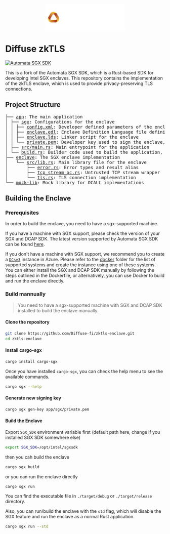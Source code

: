 <div align="center">
  <picture>
    <source media="(prefers-color-scheme: dark)" srcset="https://raw.githubusercontent.com/automata-network/automata-brand-kit/main/PNG/ATA_White%20Text%20with%20Color%20Logo.png">
    <source media="(prefers-color-scheme: light)" srcset="https://raw.githubusercontent.com/automata-network/automata-brand-kit/main/PNG/ATA_Black%20Text%20with%20Color%20Logo.png">
    <img src="https://raw.githubusercontent.com/automata-network/automata-brand-kit/main/PNG/ATA_White%20Text%20with%20Color%20Logo.png" width="50%">
  </picture>
</div>

# Diffuse zkTLS
[![Automata SGX SDK](https://img.shields.io/badge/Power%20By-Automata%20SGX%20SDK-orange.svg)](https://github.com/automata-network/automata-sgx-sdk)

This is a fork of the Automata SGX SDK, which is a Rust-based SDK for developing Intel SGX enclaves. This repository contains the implementation of the zkTLS enclave, which is used to provide privacy-preserving TLS connections.

## Project Structure
<pre>
├── <a href="bin/zktls-pairs/">app</a>: The main application
│ ├── <a href="bin/zktls-pairs/sgx">sgx</a>: Configurations for the enclave
│ │ ├── <a href="bin/zktls-pairs/sgx/config.xml">config.xml</a>: Developer defined parameters of the enclave
│ │ ├── <a href="bin/zktls-pairs/sgx/enclave.edl">enclave.edl</a>: Enclave Definition Language file defining the enclave interface
│ │ ├── <a href="bin/zktls-pairs/sgx/enclave.lds">enclave.lds</a>: Linker script for the enclave
│ │ └── <a href="bin/zktls-pairs/sgx/private.pem">private.pem</a>: Developer key used to sign the enclave, do not use this key to sign your enclave in production, please use your own key
│ ├── <a href="bin/zktls-pairs/src/main.rs">src/main.rs</a>: Main entrypoint for the application
│ └── <a href="bin/zktls-pairs/build.rs">build.rs</a>: Builder code used to build the application, you don't need change it
├── <a href="crates/enclave/">enclave</a>: The SGX enclave implementation
│   └── <a href="crates/enclave/src/lib.rs">src/lib.rs</a>: Main library file for the enclave
│       ├── <a href="crates/enclave/src/error.rs">error.rs</a>: Error types and result alias
│       ├── <a href="crates/enclave/src/tcp_stream_oc.rs">tcp_stream_oc.rs</a>: Untrusted TCP stream wrapper
│       └── <a href="crates/enclave/src/tls.rs">tls.rs</a>: TLS connection implementation
└── <a href="crates/untrusted-host/">mock-lib</a>: Mock library for OCALL implementations
</pre>

## Building the Enclave
### Prerequisites
In order to build the enclave, you need to have a sgx-supported machine.

If you have a machine with SGX support, please check the version of your SGX and DCAP SDK. The latest version supported by Automata SGX SDK can be found [here](https://github.com/automata-network/automata-sgx-sdk/tree/main).

If you don't have a machine with SGX support, we recommend you to create a [`DCsv3`](https://learn.microsoft.com/en-us/azure/virtual-machines/sizes/general-purpose/dcsv3-series?tabs=sizebasic) instance in Azure. Please refer to the [docker](./docker/) folder for the list of supported systems and create the instance using one of these systems. You can either install the SGX and DCAP SDK manually by following the steps outlined in the Dockerfile, or alternatively, you can use Docker to build and run the enclave directly.

### Build mannually
> You need to have a sgx-supported machine with SGX and DCAP SDK installed to build the enclave manually.
#### Clone the repository
```bash
git clone https://github.com/Diffuse-fi/zktls-enclave.git
cd zktls-enclave
```

#### Install cargo-sgx
```bash
cargo install cargo-sgx
```
Once you have installed `cargo-sgx`, you can check the help menu to see the available commands.
```bash
cargo sgx --help
```

#### Generate new signing key

```bash
cargo sgx gen-key app/sgx/private.pem
```

#### Build the Enclave

Export `SGX_SDK` environment variable first (default path here, change if you installed SGX SDK somewhere else)
```bash
export SGX_SDK=/opt/intel/sgxsdk
```
then you cah build the enclave
```bash
cargo sgx build
```
or you can run the enclave directly
```bash
cargo sgx run
```
You can find the executable file in `./target/debug` or `./target/release` directory.

Also, you can run/build the enclave with the `std` flag, which will disable the SGX feature and run the enclave as a normal Rust application.
```bash
cargo sgx run --std
```
